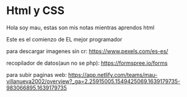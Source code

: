 # Html y CSS

Hola soy mau, estas son mis notas mientras aprendos html


Este es el comienzo de EL mejor programador


para descargar imagenes sin cr: https://www.pexels.com/es-es/


recopilador de datos(aun no se php): https://formspree.io/forms


para subir paginas web: https://app.netlify.com/teams/mau-villanueva2002/overview?_ga=2.25915005.1549425069.1639179735-983066895.1639179735
